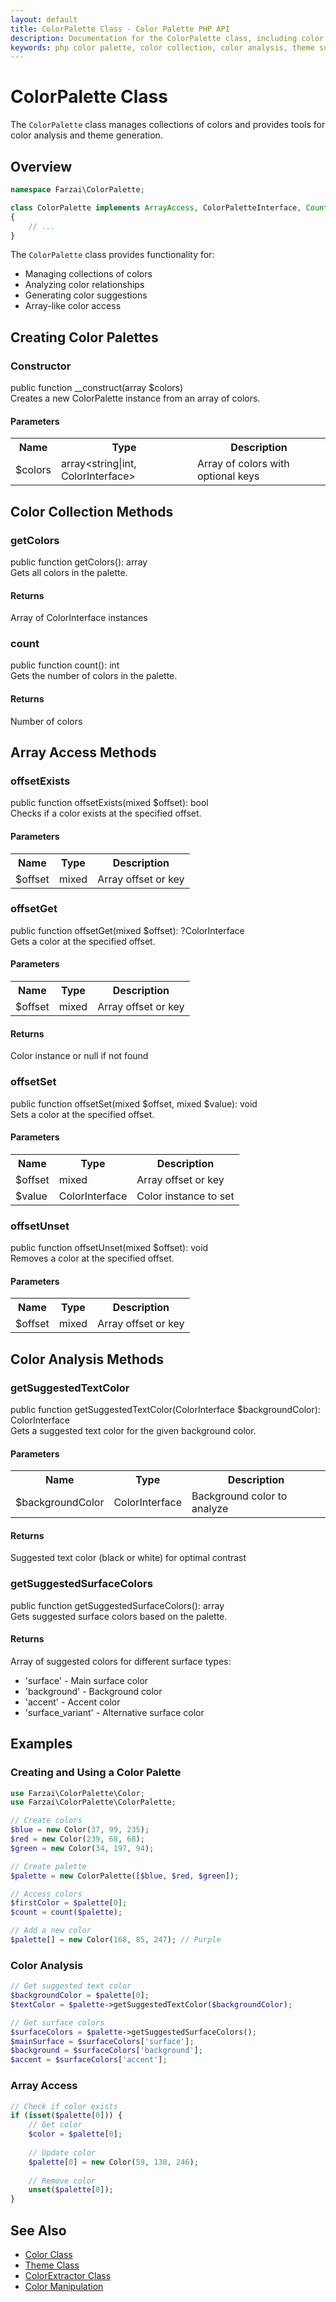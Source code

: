```yaml
---
layout: default
title: ColorPalette Class - Color Palette PHP API
description: Documentation for the ColorPalette class, including color collection management, analysis, and theme suggestions
keywords: php color palette, color collection, color analysis, theme suggestions
---
```


# ColorPalette Class

The `ColorPalette` class manages collections of colors and provides tools for color analysis and theme generation.

## Overview

```php
namespace Farzai\ColorPalette;

class ColorPalette implements ArrayAccess, ColorPaletteInterface, Countable
{
    // ...
}
```

The `ColorPalette` class provides functionality for:
- Managing collections of colors
- Analyzing color relationships
- Generating color suggestions
- Array-like color access

## Creating Color Palettes

<div class="method-doc">
  <div class="method-header">
    <h3>Constructor</h3>
    <div class="method-signature">public function __construct(array $colors)</div>
  </div>
  <div class="method-content">
    <div class="method-description">
      Creates a new ColorPalette instance from an array of colors.
    </div>
    <div class="parameters">
      <h4>Parameters</h4>
      <table>
        <tr>
          <th>Name</th>
          <th>Type</th>
          <th>Description</th>
        </tr>
        <tr>
          <td>$colors</td>
          <td>array&lt;string|int, ColorInterface&gt;</td>
          <td>Array of colors with optional keys</td>
        </tr>
      </table>
    </div>
  </div>
</div>

## Color Collection Methods

<div class="method-grid">
  <div class="method-doc">
    <div class="method-header">
      <h3>getColors</h3>
      <div class="method-signature">public function getColors(): array</div>
    </div>
    <div class="method-content">
      <div class="method-description">
        Gets all colors in the palette.
      </div>
      <div class="return-value">
        <h4>Returns</h4>
        <p>Array of ColorInterface instances</p>
      </div>
    </div>
  </div>

  <div class="method-doc">
    <div class="method-header">
      <h3>count</h3>
      <div class="method-signature">public function count(): int</div>
    </div>
    <div class="method-content">
      <div class="method-description">
        Gets the number of colors in the palette.
      </div>
      <div class="return-value">
        <h4>Returns</h4>
        <p>Number of colors</p>
      </div>
    </div>
  </div>
</div>

## Array Access Methods

<div class="method-grid">
  <div class="method-doc">
    <div class="method-header">
      <h3>offsetExists</h3>
      <div class="method-signature">public function offsetExists(mixed $offset): bool</div>
    </div>
    <div class="method-content">
      <div class="method-description">
        Checks if a color exists at the specified offset.
      </div>
      <div class="parameters">
        <h4>Parameters</h4>
        <table>
          <tr>
            <th>Name</th>
            <th>Type</th>
            <th>Description</th>
          </tr>
          <tr>
            <td>$offset</td>
            <td>mixed</td>
            <td>Array offset or key</td>
          </tr>
        </table>
      </div>
    </div>
  </div>

  <div class="method-doc">
    <div class="method-header">
      <h3>offsetGet</h3>
      <div class="method-signature">public function offsetGet(mixed $offset): ?ColorInterface</div>
    </div>
    <div class="method-content">
      <div class="method-description">
        Gets a color at the specified offset.
      </div>
      <div class="parameters">
        <h4>Parameters</h4>
        <table>
          <tr>
            <th>Name</th>
            <th>Type</th>
            <th>Description</th>
          </tr>
          <tr>
            <td>$offset</td>
            <td>mixed</td>
            <td>Array offset or key</td>
          </tr>
        </table>
      </div>
      <div class="return-value">
        <h4>Returns</h4>
        <p>Color instance or null if not found</p>
      </div>
    </div>
  </div>

  <div class="method-doc">
    <div class="method-header">
      <h3>offsetSet</h3>
      <div class="method-signature">public function offsetSet(mixed $offset, mixed $value): void</div>
    </div>
    <div class="method-content">
      <div class="method-description">
        Sets a color at the specified offset.
      </div>
      <div class="parameters">
        <h4>Parameters</h4>
        <table>
          <tr>
            <th>Name</th>
            <th>Type</th>
            <th>Description</th>
          </tr>
          <tr>
            <td>$offset</td>
            <td>mixed</td>
            <td>Array offset or key</td>
          </tr>
          <tr>
            <td>$value</td>
            <td>ColorInterface</td>
            <td>Color instance to set</td>
          </tr>
        </table>
      </div>
    </div>
  </div>

  <div class="method-doc">
    <div class="method-header">
      <h3>offsetUnset</h3>
      <div class="method-signature">public function offsetUnset(mixed $offset): void</div>
    </div>
    <div class="method-content">
      <div class="method-description">
        Removes a color at the specified offset.
      </div>
      <div class="parameters">
        <h4>Parameters</h4>
        <table>
          <tr>
            <th>Name</th>
            <th>Type</th>
            <th>Description</th>
          </tr>
          <tr>
            <td>$offset</td>
            <td>mixed</td>
            <td>Array offset or key</td>
          </tr>
        </table>
      </div>
    </div>
  </div>
</div>

## Color Analysis Methods

<div class="method-grid">
  <div class="method-doc">
    <div class="method-header">
      <h3>getSuggestedTextColor</h3>
      <div class="method-signature">public function getSuggestedTextColor(ColorInterface $backgroundColor): ColorInterface</div>
    </div>
    <div class="method-content">
      <div class="method-description">
        Gets a suggested text color for the given background color.
      </div>
      <div class="parameters">
        <h4>Parameters</h4>
        <table>
          <tr>
            <th>Name</th>
            <th>Type</th>
            <th>Description</th>
          </tr>
          <tr>
            <td>$backgroundColor</td>
            <td>ColorInterface</td>
            <td>Background color to analyze</td>
          </tr>
        </table>
      </div>
      <div class="return-value">
        <h4>Returns</h4>
        <p>Suggested text color (black or white) for optimal contrast</p>
      </div>
    </div>
  </div>

  <div class="method-doc">
    <div class="method-header">
      <h3>getSuggestedSurfaceColors</h3>
      <div class="method-signature">public function getSuggestedSurfaceColors(): array</div>
    </div>
    <div class="method-content">
      <div class="method-description">
        Gets suggested surface colors based on the palette.
      </div>
      <div class="return-value">
        <h4>Returns</h4>
        <p>Array of suggested colors for different surface types:</p>
        <ul>
          <li>'surface' - Main surface color</li>
          <li>'background' - Background color</li>
          <li>'accent' - Accent color</li>
          <li>'surface_variant' - Alternative surface color</li>
        </ul>
      </div>
    </div>
  </div>
</div>

## Examples

### Creating and Using a Color Palette

```php
use Farzai\ColorPalette\Color;
use Farzai\ColorPalette\ColorPalette;

// Create colors
$blue = new Color(37, 99, 235);
$red = new Color(239, 68, 68);
$green = new Color(34, 197, 94);

// Create palette
$palette = new ColorPalette([$blue, $red, $green]);

// Access colors
$firstColor = $palette[0];
$count = count($palette);

// Add a new color
$palette[] = new Color(168, 85, 247); // Purple
```

### Color Analysis

```php
// Get suggested text color
$backgroundColor = $palette[0];
$textColor = $palette->getSuggestedTextColor($backgroundColor);

// Get surface colors
$surfaceColors = $palette->getSuggestedSurfaceColors();
$mainSurface = $surfaceColors['surface'];
$background = $surfaceColors['background'];
$accent = $surfaceColors['accent'];
```

### Array Access

```php
// Check if color exists
if (isset($palette[0])) {
    // Get color
    $color = $palette[0];
    
    // Update color
    $palette[0] = new Color(59, 130, 246);
    
    // Remove color
    unset($palette[0]);
}
```

## See Also

- [Color Class](color)
- [Theme Class](theme)
- [ColorExtractor Class](color-extractor)
- [Color Manipulation](color-manipulation)